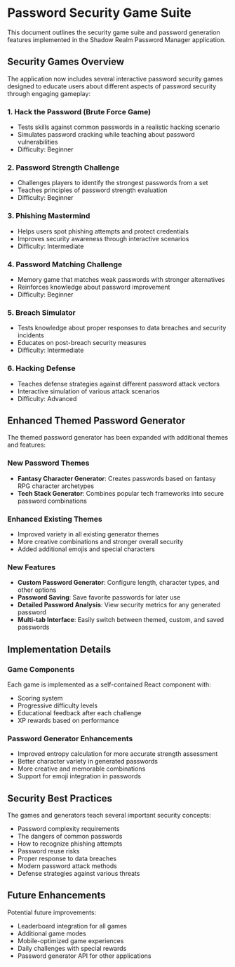 
# Password Security Game Suite

This document outlines the security game suite and password generation features implemented in the Shadow Realm Password Manager application.

## Security Games Overview

The application now includes several interactive password security games designed to educate users about different aspects of password security through engaging gameplay:

### 1. Hack the Password (Brute Force Game)
- Tests skills against common passwords in a realistic hacking scenario
- Simulates password cracking while teaching about password vulnerabilities
- Difficulty: Beginner

### 2. Password Strength Challenge
- Challenges players to identify the strongest passwords from a set
- Teaches principles of password strength evaluation
- Difficulty: Beginner

### 3. Phishing Mastermind
- Helps users spot phishing attempts and protect credentials
- Improves security awareness through interactive scenarios
- Difficulty: Intermediate

### 4. Password Matching Challenge
- Memory game that matches weak passwords with stronger alternatives
- Reinforces knowledge about password improvement
- Difficulty: Beginner

### 5. Breach Simulator
- Tests knowledge about proper responses to data breaches and security incidents
- Educates on post-breach security measures
- Difficulty: Intermediate

### 6. Hacking Defense
- Teaches defense strategies against different password attack vectors
- Interactive simulation of various attack scenarios
- Difficulty: Advanced

## Enhanced Themed Password Generator

The themed password generator has been expanded with additional themes and features:

### New Password Themes
- **Fantasy Character Generator**: Creates passwords based on fantasy RPG character archetypes
- **Tech Stack Generator**: Combines popular tech frameworks into secure password combinations

### Enhanced Existing Themes
- Improved variety in all existing generator themes
- More creative combinations and stronger overall security
- Added additional emojis and special characters

### New Features
- **Custom Password Generator**: Configure length, character types, and other options
- **Password Saving**: Save favorite passwords for later use
- **Detailed Password Analysis**: View security metrics for any generated password
- **Multi-tab Interface**: Easily switch between themed, custom, and saved passwords

## Implementation Details

### Game Components
Each game is implemented as a self-contained React component with:
- Scoring system
- Progressive difficulty levels
- Educational feedback after each challenge
- XP rewards based on performance

### Password Generator Enhancements
- Improved entropy calculation for more accurate strength assessment
- Better character variety in generated passwords
- More creative and memorable combinations
- Support for emoji integration in passwords

## Security Best Practices

The games and generators teach several important security concepts:
- Password complexity requirements
- The dangers of common passwords
- How to recognize phishing attempts
- Password reuse risks
- Proper response to data breaches
- Modern password attack methods
- Defense strategies against various threats

## Future Enhancements

Potential future improvements:
- Leaderboard integration for all games
- Additional game modes
- Mobile-optimized game experiences
- Daily challenges with special rewards
- Password generator API for other applications
